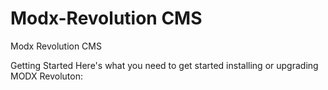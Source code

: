 # Modx-Revolution CMS 
Modx Revolution CMS

Getting Started
Here's what you need to get started installing or upgrading MODX Revoluton: 
